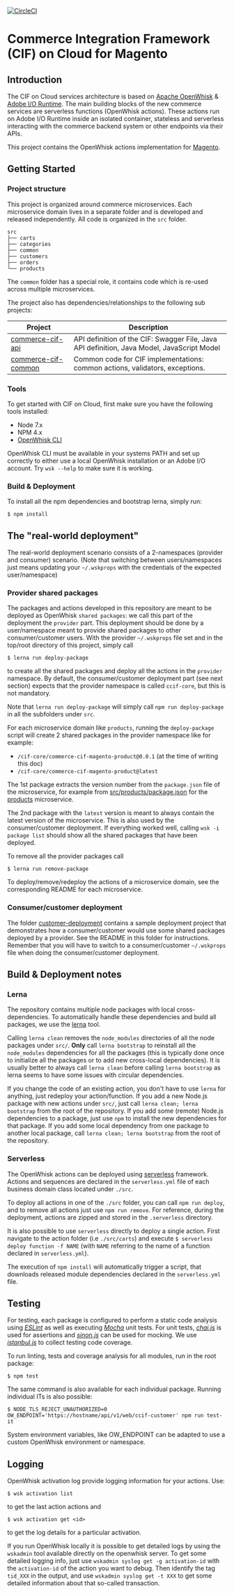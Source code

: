 [![CircleCI](https://circleci.com/gh/adobe/commerce-cif-magento.svg?style=svg)](https://circleci.com/gh/adobe/commerce-cif-magento)

# Commerce Integration Framework (CIF) on Cloud for Magento

## Introduction

The CIF on Cloud services architecture is based on [Apache OpenWhisk](https://openwhisk.apache.org) & [Adobe I/O Runtime](https://www.adobe.io/apis/cloudplatform/runtime.html). The main building blocks of the new commerce services are serverless functions (OpenWhisk actions). These actions run on Adobe I/O Runtime inside an isolated container, stateless and serverless interacting with the commerce backend system or other endpoints via their APIs. 

This project contains the OpenWhisk actions implementation for [Magento](https://www.magento.com/).

## Getting Started

### Project structure

This project is organized around commerce microservices. Each microservice domain lives in a separate folder and is developed and released independently. All code is organized in the `src` folder.

```
src
├── carts
├── categories
├── common
├── customers
├── orders
└── products
```

The `common` folder has a special role, it contains code which is re-used across multiple microservices.

The project also has dependencies/relationships to the following sub projects:

|  Project | Description |
| ------------- | ------------- |
| [commerce-cif-api](https://github.com/adobe/commerce-cif-api) | API definition of the CIF: Swagger File, Java API definition, Java Model, JavaScript Model  |
| [commerce-cif-common](https://github.com/adobe/commerce-cif-common) | Common code for CIF implementations: common actions, validators, exceptions. |

### Tools

To get started with CIF on Cloud, first make sure you have the following tools installed:
* Node 7.x
* NPM 4.x
* [OpenWhisk CLI](https://github.com/apache/incubator-openwhisk-cli/releases)

OpenWhisk CLI must be available in your systems PATH and set up correctly to either use a local OpenWhisk installation or an Adobe I/O account. Try `wsk --help` to make sure it is working.

### Build & Deployment

To install all the npm dependencies and bootstrap lerna, simply run:
```
$ npm install
```

## The "real-world deployment"

The real-world deployment scenario consists of a 2-namespaces (provider and consumer) scenario. 
(Note that switching between users/namespaces just means updating your `~/.wskprops` with the credentials of the expected user/namespace)

### Provider shared packages
The packages and actions developed in this repository are meant to be deployed as OpenWhisk `shared packages`: we call this part of the deployment the `provider` part. This deployment should be done by a user/namespace meant to provide shared packages to other consumer/customer users. With the provider `~/.wskprops` file set and in the top/root directory of this project, simply call

```
$ lerna run deploy-package
```

to create all the shared packages and deploy all the actions in the `provider` namespace. By default, the consumer/customer deployment part (see next section) expects that the provider namespace is called `ccif-core`, but this is not mandatory.

Note that `lerna run deploy-package` will simply call `npm run deploy-package` in all the subfolders under `src`.

For each microservice domain like `products`, running the `deploy-package` script will create 2 shared packages in the provider namespace like for example:
* `/cif-core/commerce-cif-magento-product@0.0.1` (at the time of writing this doc)
* `/cif-core/commerce-cif-magento-product@latest`

The 1st package extracts the version number from the `package.json` file of the microservice, for example from [src/products/package.json](src/products/package.json) for the [products](src/products) microservice.

The 2nd package with the `latest` version is meant to always contain the latest version of the microservice. This is also used by the consumer/customer deployment. If everything worked well, calling `wsk -i package list` should show all the shared packages that have been deployed.

To remove all the provider packages call
```
$ lerna run remove-package
```
To deploy/remove/redeploy the actions of a microservice domain, see the corresponding README for each microservice.

### Consumer/customer deployment
The folder [customer-deployment](customer-deployment) contains a sample deployment project that demonstrates how a consumer/customer would use some shared packages deployed by a provider. See the README in this folder for instructions. Remember that you will have to switch to a consumer/customer `~/.wskprops` file when doing the consumer/customer deployment.

## Build & Deployment notes

### Lerna
The repository contains multiple node packages with local cross-dependencies. To automatically handle these dependencies and build all packages, we use the [lerna](https://github.com/lerna/lerna) tool.

Calling `lerna clean` removes the `node_modules` directories of all the node packages under `src/`. **Only** call `lerna bootstrap` to reinstall all the `node_modules` dependencies for all the packages (this is typically done once to initialize all the packages or to add new cross-local dependencies). It is usually better to always call `lerna clean` before calling `lerna bootstrap` as lerna seems to have some issues with circular dependencies.

If you change the code of an existing action, you don't have to use `lerna` for anything, just redeploy your action/function. If you add a new Node.js package with new actions under `src/`, just call `lerna clean; lerna bootstrap` from the root of the repository. If you add some (remote) Node.js dependencies to a package, just use `npm` to install the new dependencies for that package. If you add some local dependency from one package to another local package, call `lerna clean; lerna bootstrap` from the root of the repository.

### Serverless
The OpenWhisk actions can be deployed using [serverless](https://serverless.com/framework/docs/providers/openwhisk/) framework.
Actions and sequences are declared in the `serverless.yml` file of each business domain class located under `./src`. 

To deploy all actions in one of the `./src` folder, you can call `npm run deploy`, and to remove all actions just use `npm run remove`. 
For reference, during the deployment, actions are zipped and stored in the `.serverless` directory.

It is also possible to use `serverless` directly to deploy a single action. First navigate to the action folder (i.e `./src/carts`) and execute `$ serverless deploy function -f NAME` (with `NAME` referring to the name of a function declared in `serverless.yml`). 

The execution of `npm install` will automatically trigger a script, that downloads released module dependencies declared in the
`serverless.yml` file.

## Testing
For testing, each package is configured to perform a static code analysis using *[ESLint](http://eslint.org/)* as well as executing
*[Mocha](https://mochajs.org/)* unit tests. For unit tests, *[chai.js](http://chaijs.com/)* is used for assertions and
*[sinon.js](http://sinonjs.org/)* can be used for mocking. We use *[istanbul.js](https://github.com/istanbuljs/nyc)* to collect testing code coverage.

To run linting, tests and coverage analysis for all modules, run in the root package:
```
$ npm test

```
The same command is also available for each individual package. Running individual ITs is also possible:

```
$ NODE_TLS_REJECT_UNAUTHORIZED=0 OW_ENDPOINT='https://hostname/api/v1/web/ccif-customer' npm run test-it
```
System environment variables, like OW_ENDPOINT can be adapted to use a custom OpenWhisk environment or namespace.

## Logging

OpenWhisk activation log provide logging information for your actions. Use:
```
$ wsk activation list
```
to get the last action actions and 
```
$ wsk activation get <id>
```
to get the log details for a particular activation.

If you run OpenWhisk locally it is possible to get detailed logs by using the `wskadmin` tool available directly on the openwhisk server.
To get some detailed logging info, just use `wskadmin syslog get -g activation-id` with the `activation-id` of the action you want to debug. Then identify the tag `tid_XXX` in the output, and use `wskadmin syslog get -t XXX` to get some detailed information about that so-called transaction.